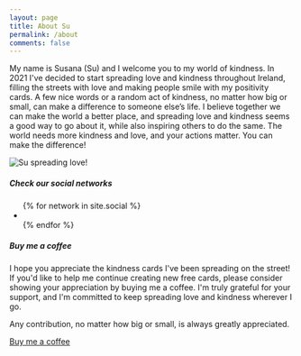```yaml
---
layout: page
title: About Su
permalink: /about
comments: false
---
```


<div class="row justify-content-between">
<div class="col-md-8 pr-5">
 
<p>My name is Susana (Su) and I welcome you to my world of kindness.  In 2021 I've decided to start spreading love and kindness throughout Ireland, filling the streets with love and making people smile with my positivity cards. A few nice words or a random act of kindness, no matter how big or small, can make a difference to someone else’s life. I believe together we can make the world a better place, and spreading love and kindness seems a good way to go about it, while also inspiring others to do the same. The world needs more kindness and love, and your actions matter. You can make the difference!</p>

<p class="mb-5"><img class="shadow-lg" src="{{site.baseurl}}/assets/images/about1.jpg" alt="Su spreading love!" /></p>


</div>

<div class="col-md-4">

<div class="sticky-top sticky-top-80">
<h5>Check our social networks</h5>

<ul class="list-inline social-buttons">
    {% for network in site.social %}
    <li><a href="{{ network.url }}"><i class="fa fa-{{ network.title }}"></i></a>
    </li>
    {% endfor %}
</ul>


<h5>Buy me a coffee</h5>

<p class="text">I hope you appreciate the kindness cards I've been spreading on the street! If you'd like to help me continue creating new free cards, please consider showing your appreciation by buying me a coffee. I'm truly grateful for your support, and I'm committed to keep spreading love and kindness wherever I go.
</p>

<p class="text">Any contribution, no matter how big or small, is always greatly appreciated.</p>

<a target="_blank" href="https://bmc.link/irelandmagicwrd" class="btn btn-success">Buy me a coffee</a> 

</div>
</div>
</div>
